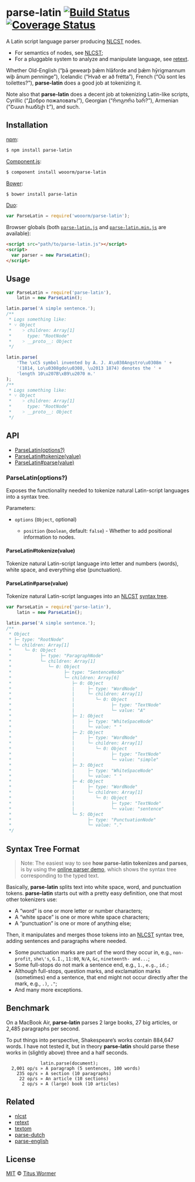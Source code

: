 # parse-latin [![Build Status](https://img.shields.io/travis/wooorm/parse-latin.svg?style=flat)](https://travis-ci.org/wooorm/parse-latin) [![Coverage Status](https://img.shields.io/coveralls/wooorm/parse-latin.svg?style=flat)](https://coveralls.io/r/wooorm/parse-latin?branch=master)

A Latin script language parser producing [NLCST](https://github.com/wooorm/nlcst) nodes.

- For semantics of nodes, see [NLCST](https://github.com/wooorm/nlcst);
- For a pluggable system to analyze and manipulate language, see [retext](https://github.com/wooorm/retext).

Whether Old-English (“þā gewearþ þǣm hlāforde and þǣm hȳrigmannum wiþ ānum penninge”), Icelandic (“Hvað er að frétta”), French (“Où sont les toilettes?”), **parse-latin** does a good job at tokenizing it.

Note also that **parse-latin** does a decent job at tokenizing Latin-like scripts, Cyrillic (“Добро пожаловать!”), Georgian (“როგორა ხარ?”), Armenian (“Շատ հաճելի է”), and such.

## Installation

[npm](https://docs.npmjs.com/cli/install):

```bash
$ npm install parse-latin
```

[Component.js](https://github.com/componentjs/component):

```bash
$ component install wooorm/parse-latin
```

[Bower](http://bower.io/#install-packages):

```bash
$ bower install parse-latin
```

[Duo](http://duojs.org/#getting-started):

```javascript
var ParseLatin = require('wooorm/parse-latin');
```

Browser globals (both [`parse-latin.js`](parse-latin.js) and [`parse-latin.min.js`](parse-latin.min.js) are available):

```html
<script src="path/to/parse-latin.js"></script>
<script>
  var parser = new ParseLatin();
</script>
```

## Usage

```javascript
var ParseLatin = require('parse-latin'),
    latin = new ParseLatin();

latin.parse('A simple sentence.');
/**
 * Logs something like:
 * ˅ Object
 *    ˃ children: Array[1]
 *      type: "RootNode"
 *    ˃ __proto__: Object
 */

latin.parse(
    'The \xC5 symbol invented by A. J. A\u030Angstro\u0308m ' +
    '(1814, Lo\u0308gdo\u0308, \u2013 1874) denotes the ' +
    'length 10\u207B\xB9\u2070 m.'
);
/**
 * Logs something like:
 * ˅ Object
 *    ˃ children: Array[1]
 *      type: "RootNode"
 *    ˃ __proto__: Object
 */
```

## API

- [ParseLatin(options?)](#parselatinoptions)
- [ParseLatin#tokenize(value)](#parselatintokenizevalue)
- [ParseLatin#parse(value)](#parselatinparsevalue)

### ParseLatin(options?)

Exposes the functionality needed to tokenize natural Latin-script languages into a syntax tree.

Parameters:

*   `options` (`Object`, optional)

    *   `position` (`boolean`, default: `false`) - Whether to add positional
        information to nodes.

#### ParseLatin#tokenize(value)

Tokenize natural Latin-script language into letter and numbers (words), white space, and everything else (punctuation).

#### ParseLatin#parse(value)

Tokenize natural Latin-script languages into an [NLCST](https://github.com/wooorm/nlcst) [syntax tree](#syntaxtreeformat).

```javascript
var ParseLatin = require('parse-latin'),
    latin = new ParseLatin();

latin.parse('A simple sentence.');
/**
 * Object
 * ├─ type: "RootNode"
 * └─ children: Array[1]
 *     └─ 0: Object
 *           ├─ type: "ParagraphNode"
 *           └─ children: Array[1]
 *              └─ 0: Object
 *                    ├─ type: "SentenceNode"
 *                    └─ children: Array[6]
 *                       ├─ 0: Object
 *                       |     ├─ type: "WordNode"
 *                       |     └─ children: Array[1]
 *                       |        └─ 0: Object
 *                       |              ├─ type: "TextNode"
 *                       |              └─ value: "A"
 *                       ├─ 1: Object
 *                       |     ├─ type: "WhiteSpaceNode"
 *                       |     └─ value: " "
 *                       ├─ 2: Object
 *                       |     ├─ type: "WordNode"
 *                       |     └─ children: Array[1]
 *                       |        └─ 0: Object
 *                       |              ├─ type: "TextNode"
 *                       |              └─ value: "simple"
 *                       ├─ 3: Object
 *                       |     ├─ type: "WhiteSpaceNode"
 *                       |     └─ value: " "
 *                       ├─ 4: Object
 *                       |     ├─ type: "WordNode"
 *                       |     └─ children: Array[1]
 *                       |        └─ 0: Object
 *                       |              ├─ type: "TextNode"
 *                       |              └─ value: "sentence"
 *                       └─ 5: Object
 *                             ├─ type: "PunctuationNode"
 *                             └─ value: "."
 */
```

## Syntax Tree Format

> Note: The easiest way to see **how parse-latin tokenizes and parses**, is by using the [online parser demo](https://wooorm.github.io/parse-latin), which shows the syntax tree corresponding to the typed text.

Basically, **parse-latin** splits text into white space, word, and punctuation tokens. **parse-latin** starts out with a pretty easy definition, one that most other tokenizers use:

- A “word” is one or more letter or number characters;
- A “white space” is one or more white space characters;
- A “punctuation” is one or more of anything else;

Then, it manipulates and merges those tokens into an [NLCST](https://github.com/wooorm/nlcst) syntax tree, adding sentences and paragraphs where needed.

- Some punctuation marks are part of the word they occur in, e.g., `non-profit`, `she\'s`, `G.I.`, `11:00`, `N/A`, `&c`, `nineteenth- and...`;
- Some full-stops do not mark a sentence end, e.g., `1.`, `e.g.`, `id.`;
- Although full-stops, question marks, and exclamation marks (sometimes) end a sentence, that end might not occur directly after the mark, e.g., `.)`, `."`;
- And many more exceptions.

## Benchmark

On a MacBook Air, **parse-latin** parses 2 large books, 27 big articles, or 2,485 paragraphs per second.

To put things into perspective, Shakespeare’s works contain 884,647 words. I have not tested it, but in theory **parse-latin** should parse these works in (slightly above) three and a half seconds.

```text
             latin.parse(document);
  2,001 op/s » A paragraph (5 sentences, 100 words)
    235 op/s » A section (10 paragraphs)
     22 op/s » An article (10 sections)
      2 op/s » A (large) book (10 articles)
```

## Related

- [nlcst](https://github.com/wooorm/nlcst)
- [retext](https://github.com/wooorm/retext)
- [textom](https://github.com/wooorm/textom)
- [parse-dutch](https://github.com/wooorm/parse-dutch)
- [parse-english](https://github.com/wooorm/parse-english)

## License

[MIT](LICENSE) © [Titus Wormer](http://wooorm.com)
